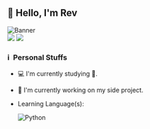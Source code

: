 ## 👋 Hello, I'm Rev

![Banner](https://telegra.ph/file/a673fe9f094ba1add1883.gif) <br />
[<img src="https://img.shields.io/badge/instagram-%23E4405F.svg?&style=for-the-badge&logo=instagram&logoColor=white">](https://instagram.com/noru.cc)
[<img src="https://img.shields.io/badge/TikTok-%23000000.svg?style=for-the-badge&logo=TikTok&logoColor=white">](https://www.tiktok.com/@norudev?_t=8jRzLkfjLhR&_r=1)

### ℹ &nbsp;Personal Stuffs
- 💻 I'm currently studying 🚀.
- 🔭 I'm currently working on my side project.
- Learning Language(s): &nbsp;

  ![Python](https://img.shields.io/badge/python-323330?style=for-the-badge&logo=python&logoColor=blue)
